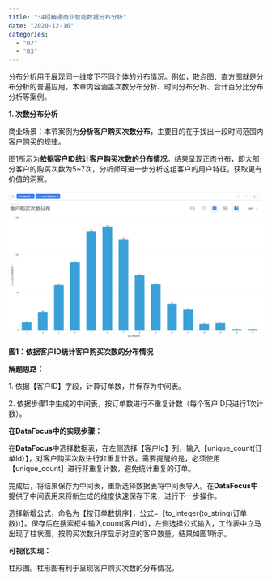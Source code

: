 ```yaml
---
title: "34招精通商业智能数据分布分析"
date: "2020-12-16"
categories: 
  - "02"
  - "03"
---
```


分布分析用于展现同一维度下不同个体的分布情况。例如，散点图、直方图就是分布分析的普遍应用。本章内容涵盖次数分布分析、时间分布分析、合计百分比分布分析等案例。

**1\. 次数分布分析**

商业场景：本节案例为**分析客户购买次数分布**，主要目的在于找出一段时间范围内客户购买的规律。

图1所示为**依据客户ID统计客户购买次数的分布情况**。结果呈现正态分布，即大部分客户的购买次数为5~7次，分析师可进一步分析这组客户的用户特征，获取更有价值的洞察。

![C:\Users\datafocus\AppData\Local\YNote\data\weixinobU7Vjgr3B4YDfKPbe-slVjqMOL0\d9ed648512f64fe29a2b406d4369ade4\clipboard.png](images/c-users-datafocus-appdata-local-ynote-data-weixin.png)

**图1：依据客户ID统计客户购买次数的分布情况**

**解题思路：**

1\. 依据【客户ID】字段，计算订单数，并保存为中间表。

2\. 依据步骤1中生成的中间表，按订单数进行不重复计数（每个客户ID只进行1次计数）。

**在DataFocus中的实现步骤：**

在**DataFocus**中选择数据表，在左侧选择【客户Id】列，输入【unique\_count(订单Id）】，对客户购买次数进行非重复计数。需要提醒的是，必须使用【unique\_count】进行非重复计数，避免统计重复的订单。

完成后，将结果保存为中间表，重新选择数据表将中间表导入。在**DataFocus中**提供了中间表用来将新生成的维度快速保存下来，进行下一步操作。

选择新增公式，命名为【按订单数排序】，公式=【to\_integer(to\_string(订单数))】。保存后在搜索框中输入count(客户Id），左侧选择公式输入，工作表中立马出现了柱状图，按购买次数升序显示对应的客户数量。结果如图1所示。

**可视化实现：**

柱形图。柱形图有利于呈现客户购买次数的分布情况。
